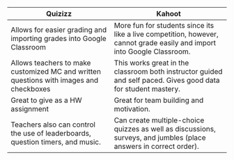 | Quizizz      | Kahoot |
| ----------- | ----------- |
| Allows for easier grading and importing grades into Google Classroom| More fun for students since its like a live competition, however, cannot grade easily and import into Google Classroom.    |
| Allows teachers to make customized MC and written questions with images and checkboxes  | This works great in the classroom both instructor guided and self paced. Gives good data for student mastery.         |
|Great to give as a HW assignment|  Great for team building and motivation.
|Teachers also can control the use of leaderboards, question timers, and music. |  Can create multiple-choice quizzes as well as discussions, surveys, and jumbles (place answers in correct order).